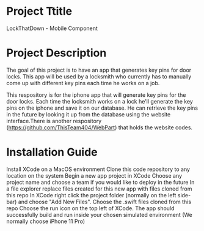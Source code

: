 # Project Ttitle
LockThatDown - Mobile Component

# Project Description
The goal of this project is to have an app that generates key pins for door locks.
This app will be used by a locksmith who currently has to manually come up with
different key pins each time he works on a job.

This respository is for the iphone app that will generate key pins for the door locks.
Each time the locksmith works on a lock he'll generate the key pins on the iphone and 
save it on our database. He can retrieve the key pins in the future by looking it up 
from the database using the website interface.There is another respository (https://github.com/ThisTeam404/WebPart)
that holds the website codes. 

# Installation Guide

Install XCode on a MacOS environment
Clone this code repository to any location on the system
Begin a new app project in XCode
Choose any project name and choose a team if you would like to deploy in the future
In a file explorer replace files created for this new app with files cloned from this repo
In XCode right click the project folder (normally on the left side-bar) and choose "Add New Files". Choose the .swift files cloned from this repo
Choose the run icon on the top left of XCode. The app should successfully build and run inside your chosen simulated environment (We normally choose iPhone 11 Pro)

